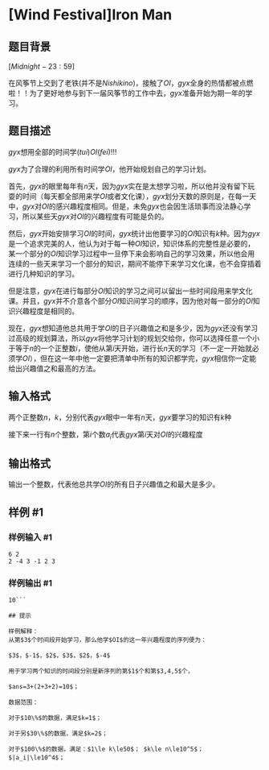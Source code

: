 # [Wind Festival]Iron Man

## 题目背景

$[Midnight - 23:59]$

在风筝节上交到了老铁(并不是$Nishikino$)，接触了$OI$，$gyx$全身的热情都被点燃啦！！为了更好地参与到下一届风筝节的工作中去，$gyx$准备开始为期一年的学习。


## 题目描述

$gyx$想用全部的时间学$(tui)OI(fei)$!!!

$gyx$为了合理的利用所有时间学$OI$，他开始规划自己的学习计划。

首先，$gyx$的眼里每年有$n$天，因为$gyx$实在是太想学习啦，所以他并没有留下玩耍的时间（每天都全部用来学$OI$或者文化课），$gyx$划分天数的原则是，在每一天中，$gyx$对$OI$的感兴趣程度相同。但是，未免$gyx$也会因生活琐事而没法静心学习，所以某些天$gyx$对$OI$的兴趣程度有可能是负的。

然后，$gyx$开始安排学习$OI$的时间，$gyx$统计出他要学习的$OI$知识有$k$种。因为$gyx$是一个追求完美的人，他认为对于每一种$OI$知识，知识体系的完整性是必要的，某一个部分的$OI$知识学习过程中一旦停下来会影响自己的学习效果，所以他会用连续的一些天来学习一个部分的知识，期间不能停下来学习文化课，也不会穿插着进行几种知识的学习。

但是注意，$gyx$在进行每部分$OI$知识的学习之间可以留出一些时间段用来学文化课。并且，$gyx$并不介意各个部分$OI$知识间学习的顺序，因为他对每一部分的$OI$知识兴趣程度是相同的。

现在，$gyx$想知道他总共用于学$OI$的日子兴趣值之和是多少，因为$gyx$还没有学习过高级的规划算法，所以$gyx$将他学习计划的规划交给你，你可以选择任意一个小于等于$n$的一个正整数$i$，使他从第$i$天开始，进行长$n$天的学习（不一定一开始就必须学$OI$），但在这一年中他一定要把清单中所有的知识都学完，$gyx$相信你一定能给出兴趣值之和最高的方法。



## 输入格式

两个正整数$n$，$k$，分别代表$gyx$眼中一年有$n$天，$gyx$要学习的知识有$k$种

接下来一行有$n$个整数，第$i$个数$a_i$代表$gyx$第$i$天对$OI$的兴趣程度

## 输出格式

输出一个整数，代表他总共学$OI$的所有日子兴趣值之和最大是多少。

## 样例 #1

### 样例输入 #1
```
6 2
2 -4 3 -1 2 3
```

### 样例输出 #1

```
10```

## 提示

样例解释：
从第$3$个时间段开始学习，那么他学$OI$的这一年兴趣程度的序列便为：

$3$，$-1$，$2$，$3$，$2$，$-4$

用于学习两个知识的时间段分别是新序列的第$1$个和第$3,4,5$个，

$ans=3+(2+3+2)=10$；

数据范围：

对于$10\%$的数据，满足$k=1$；

对于另$30\%$的数据，满足$k=2$；

对于$100\%$的数据，满足：$1\le k\le50$； $k\le n\le10^5$； $|a_i|\le10^4$；
